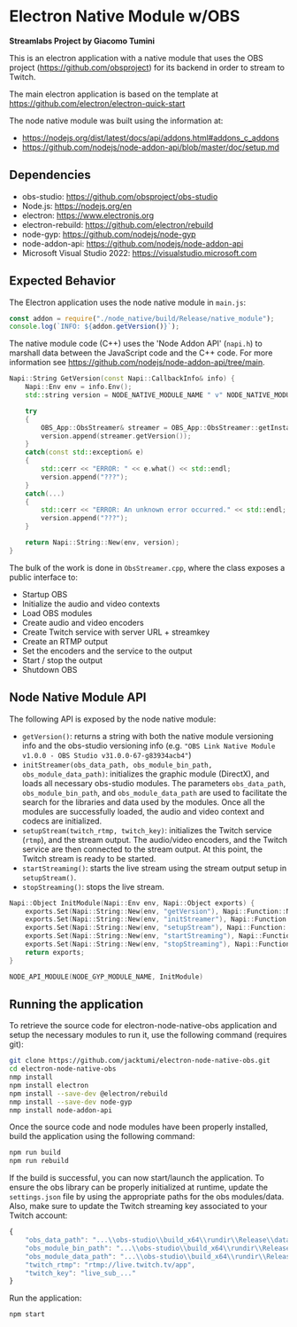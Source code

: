 # Electron Native Module w/OBS

**Streamlabs Project by Giacomo Tumini**

This is an electron application with a native module that uses the OBS project (https://github.com/obsproject) for its backend in order to stream to Twitch. 

The main electron application is based on the template at https://github.com/electron/electron-quick-start

The node native module was built using the information at:
- https://nodejs.org/dist/latest/docs/api/addons.html#addons_c_addons
- https://github.com/nodejs/node-addon-api/blob/master/doc/setup.md

## Dependencies
- obs-studio: https://github.com/obsproject/obs-studio
- Node.js: https://nodejs.org/en
- electron: https://www.electronjs.org
- electron-rebuild: https://github.com/electron/rebuild
- node-gyp: https://github.com/nodejs/node-gyp
- node-addon-api: https://github.com/nodejs/node-addon-api
- Microsoft Visual Studio 2022: https://visualstudio.microsoft.com

## Expected Behavior
The Electron application uses the node native module in `main.js`:

```javascript
const addon = require("./node_native/build/Release/native_module");
console.log(`INFO: ${addon.getVersion()}`);
```

The native module code (C++) uses the 'Node Addon API' (`napi.h`) to marshall data between the JavaScript code and the C++ code. For more information see https://github.com/nodejs/node-addon-api/tree/main.

```C++
Napi::String GetVersion(const Napi::CallbackInfo& info) {
    Napi::Env env = info.Env();
    std::string version = NODE_NATIVE_MODULE_NAME " v" NODE_NATIVE_MODULE_VERSION " - " OBS_STUDIO_NAME " v";

    try
    {
        OBS_App::ObsStreamer& streamer = OBS_App::ObsStreamer::getInstance();
        version.append(streamer.getVersion());
    }
    catch(const std::exception& e)
    {
        std::cerr << "ERROR: " << e.what() << std::endl;
        version.append("???");
    }
    catch(...)
    {
        std::cerr << "ERROR: An unknown error occurred." << std::endl;
        version.append("???");
    }

    return Napi::String::New(env, version);
}
```

The bulk of the work is done in `ObsStreamer.cpp`, where the class exposes a public interface to:

- Startup OBS
- Initialize the audio and video contexts
- Load OBS modules
- Create audio and video encoders
- Create Twitch service with server URL + streamkey
- Create an RTMP output
- Set the encoders and the service to the output
- Start / stop the output
- Shutdown OBS

## Node Native Module API
The following API is exposed by the node native module:
- `getVersion()`: returns a string with both the native module versioning info and the obs-studio versioning info (e.g. `"OBS Link Native Module v1.0.0 - OBS Studio v31.0.0-67-g83934acb4"`)
- `initStreamer(obs_data_path, obs_module_bin_path, obs_module_data_path)`: initializes the graphic module (DirectX), and loads all necessary obs-studio modules. The parameters `obs_data_path`, `obs_module_bin_path`, and `obs_module_data_path` are used to facilitate the search for the libraries and data used by the modules. Once all the modules are successfully loaded, the audio and video context and codecs are initialized.
- `setupStream(twitch_rtmp, twitch_key)`: initializes the Twitch service (`rtmp`), and the stream output. The audio/video encoders, and the Twitch service are then connected to the stream output. At this point, the Twitch stream is ready to be started.
- `startStreaming()`: starts the live stream using the stream output setup in `setupStream()`.
- `stopStreaming()`: stops the live stream.

```C++
Napi::Object InitModule(Napi::Env env, Napi::Object exports) {
    exports.Set(Napi::String::New(env, "getVersion"), Napi::Function::New(env, GetVersion));
    exports.Set(Napi::String::New(env, "initStreamer"), Napi::Function::New(env, InitializeStreamer));
    exports.Set(Napi::String::New(env, "setupStream"), Napi::Function::New(env, SetupStream));
    exports.Set(Napi::String::New(env, "startStreaming"), Napi::Function::New(env, StartStreaming));
    exports.Set(Napi::String::New(env, "stopStreaming"), Napi::Function::New(env, StopStreaming));
    return exports;
}

NODE_API_MODULE(NODE_GYP_MODULE_NAME, InitModule)
```

## Running the application

To retrieve the source code for electron-node-native-obs application and setup the necessary modules to run it, use the following command (requires git):

```bash
git clone https://github.com/jacktumi/electron-node-native-obs.git
cd electron-node-native-obs
nmp install
npm install electron
npm install --save-dev @electron/rebuild
nmp install --save-dev node-gyp
nmp install node-addon-api
```
Once the source code and node modules have been properly installed, build the application using the following command:

```bash
npm run build
npm run rebuild
```

If the build is successful, you can now start/launch the application. To ensure the obs library can be properly initialized at runtime, update the `settings.json` file by using the appropriate paths for the obs modules/data. Also, make sure to update the Twitch streaming key associated to your Twitch account:

```javascript
{
    "obs_data_path": "...\\obs-studio\\build_x64\\rundir\\Release\\data\\libobs",
    "obs_module_bin_path": "...\\obs-studio\\build_x64\\rundir\\Release\\obs-plugins\\64bit",
    "obs_module_data_path": "...\\obs-studio\\build_x64\\rundir\\Release\\data\\obs-plugins",
    "twitch_rtmp": "rtmp://live.twitch.tv/app",
    "twitch_key": "live_sub_..."
}
```

Run the application:

```bash
npm start
```